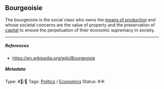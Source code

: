 ## Bourgeoisie

The bourgeoisie is the social class who owns the [means of production](Means%20of%20production.md) and whose societal concerns are the value of property and the preservation of [capital](Capital.md) to ensure the perpetuation of their economic supremacy in society. 

---

##### References

* https://en.wikipedia.org/wiki/Bourgeoisie

##### Metadata

Type: #🔵/🔵 
Tags: [Politics](Politics.md) / [Economics]()
Status: #☀️ 

